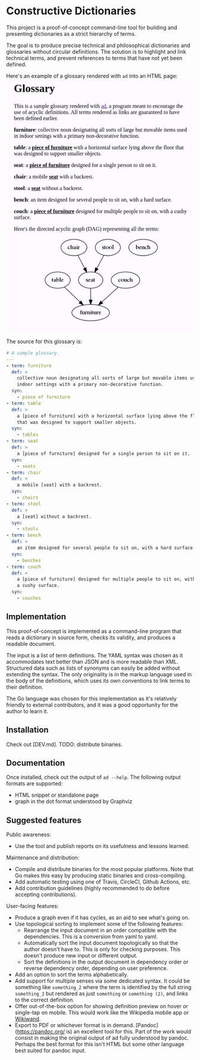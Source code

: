 Constructive Dictionaries
==

This project is a proof-of-concept command-line tool for building and
presenting dictionaries as a strict hierarchy of terms.

The goal is to produce precise technical and philosophical dictionaries and
glossaries without circular definitions. The solution is to highlight
and link technical terms, and prevent references to terms that have not
yet been defined.

Here's an example of a glossary rendered with `ad` into an HTML page:
![Example](screenshot.png)

The source for this glossary is:

```yaml
# A sample glossary.
---
- term: furniture
  def: >
    collective noun designating all sorts of large but movable items used in
    indoor settings with a primary non-decorative function.
  syn:
    - piece of furniture
- term: table
  def: >
    a [piece of furniture] with a horizontal surface lying above the floor
    that was designed to support smaller objects.
  syn:
    - tables
- term: seat
  def: >
    a [piece of furniture] designed for a single person to sit on it.
  syn:
    - seats
- term: chair
  def: >
    a mobile [seat] with a backrest.
  syn:
    - chairs
- term: stool
  def: >
    a [seat] without a backrest.
  syn:
    - stools
- term: bench
  def: >
    an item designed for several people to sit on, with a hard surface.
  syn:
    - benches
- term: couch
  def: >
    a [piece of furniture] designed for multiple people to sit on, with
    a cushy surface.
  syn:
    - couches
```

Implementation
--

This proof-of-concept is implemented as a command-line program that
reads a dictionary in source form, checks its validity, and produces a
readable document.

The input is a list of term definitions. The YAML syntax was chosen as
it accommodates text better than JSON and is more readable than
XML. Structured data such as lists of synonyms can easily be added
without extending the syntax. The only originality is in the markup
language used in the body of the definitions, which uses its own
conventions to link terms to their definition.

The Go language was chosen for this implementation as it's relatively
friendly to external contributors, and it was a good opportunity for
the author to learn it.

Installation
--

Check out [DEV.md]. TODO: distribute binaries.

Documentation
--

Once installed, check out the output of `ad --help`.
The following output formats are supported:

* HTML snippet or standalone page
* graph in the dot format understood by Graphviz

Suggested features
--

Public awareness:
* Use the tool and publish reports on its usefulness and lessons learned.

Maintenance and distribution:
* Compile and distribute binaries for the most popular platforms. Note
  that Go makes this easy by producing static binaries and
  cross-compiling.
* Add automatic testing using one of Travis, CircleCI, Github Actions,
  etc.
* Add contribution guidelines (highly recommended to do before
  accepting contributions).

User-facing features:
* Produce a graph even if it has cycles, as an aid to see what's going
  on.
* Use topological sorting to implement some of the following features:
  - Rearrange the input document in an order compatible with the
    dependencies. This is a conversion from yaml to yaml.
  - Automatically sort the input document topologically so that the
    author doesn't have to. This is only for checking purposes.
    This doesn't produce new input or different output.
  - Sort the definitions in the output document in dependency order
    or reverse dependency order, depending on user preference.
* Add an option to sort the terms alphabetically.
* Add support for multiple senses via some dedicated syntax. It could
  be something like `something_2` where the term is identified by the
  full string `something_2` but rendered as just `something` or
  `something (2)`, and links to the correct definition.
* Offer out-of-the-box option for showing definition preview on hover
  or single-tap on mobile. This would work like the Wikipedia mobile
  app or [Wikiwand](https://www.wikiwand.com/en/Hippopotamus).
* Export to PDF or whichever format is in
  demand. [Pandoc](https://pandoc.org/ is) an excellent tool for
  this. Part of the work would consist in making the original output
  of ad fully understood by pandoc. Perhaps the best format for
  this isn't HTML but some other language best suited for pandoc input.
